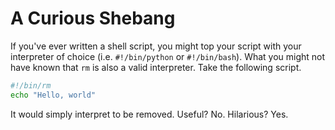 # A Curious Shebang
If you've ever written a shell script, you might top your script with your interpreter of choice (i.e. `#!/bin/python` or `#!/bin/bash`). What you might not have known that `rm` is also a valid interpreter. Take the following script.

```bash
#!/bin/rm
echo "Hello, world"
```

It would simply interpret to be removed. Useful? No. Hilarious? Yes.